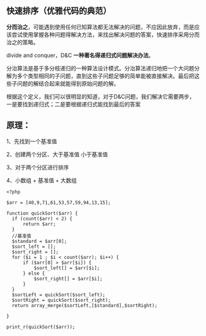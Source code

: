 ## 快速排序（优雅代码的典范）

**分而治之**，可能遇到使用任何已知算法都无法解决的问题，不应因此放弃，而是应该尝试使用掌握各种问题得解决方法，来找出解决问题的答案，快速排序采用分而治之的策略。

divide and conquer，D&C  **一种著名得递归式问题解决办法**。

分治算法是基于多分枝递归的一种算法设计模式。分治算法递归地把一个大问题分解为多个类型相同的子问题，直到这些子问题足够的简单能被直接解决。最后把这些子问题的解结合起来就能得到原始问题的解。

根据这个定义，我们可以很明显的知道，对于D&C问题，我们解决它需要两步，一是要找到递归式；二是要根据递归式能找到最后的答案

## 原理：

1、先找到一个基准值

2、创建两个分区、大于基准值 小于基准值

3、对于两个分区进行排序

4、小数组 + 基准值 + 大数组



```
<?php

$arr = [40,9,71,61,53,57,59,94,13,15];

function quickSort($arr) {
  if (count($arr) < 2) {
      return $arr;
  }
  //基准值
  $standard = $arr[0];
  $sort_left = [];
  $sort_right = [];
  for ($i = 1 ; $i < count($arr); $i++) {
      if ($arr[0] > $arr[$i]) {
          $sort_left[] = $arr[$i];
      } else {
          $sort_right[] = $arr[$i];
      }
  }
  $sortLeft = quickSort($sort_left);
  $sortRight = quickSort($sort_right);
  return array_merge($sortLeft,[$standard],$sortRight);

}

print_r(quickSort($arr));
```



